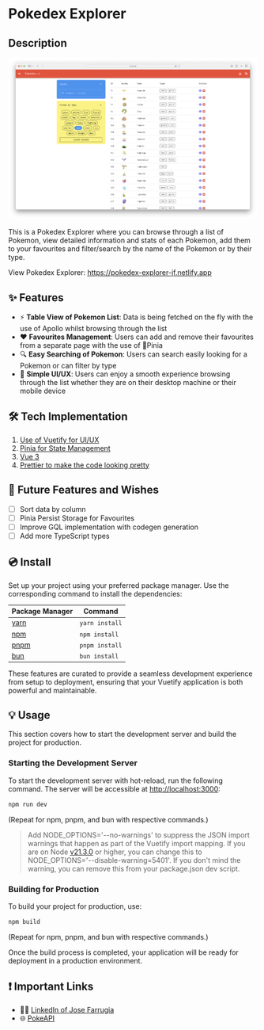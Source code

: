 # Pokedex Explorer

## Description

![pokedex-homepage.jpg](/docs/pokedex-homepage.png)

This is a Pokedex Explorer where you can browse through a list of Pokemon, view detailed information and stats of each
Pokemon, add them to your favourites and filter/search by the name of the Pokemon or by their type.

View Pokedex Explorer: https://pokedex-explorer-jf.netlify.app

## ✨ Features

- ⚡️ **Table View of Pokemon List**: Data is being fetched on the fly with the use of Apollo whilst browsing through the
  list
- ❤️ **Favourites Management**: Users can add and remove their favourites from a separate page with the use of 🍍Pinia
- 🔍 **Easy Searching of Pokemon**: Users can search easily looking for a Pokemon or can filter by type
- 🌟 **Simple UI/UX**: Users can enjoy a smooth experience browsing through the list whether they are on their desktop
  machine or their mobile device

## 🛠️ Tech Implementation

1. [Use of Vuetify for UI/UX](https://vuetifyjs.com/en/)
2. [Pinia for State Management](https://pinia.vuejs.org/)
3. [Vue 3](https://vuejs.org/)
4. [Prettier to make the code looking pretty](https://prettier.io/)

## 🔮 Future Features and Wishes

- [ ] Sort data by column
- [ ] Pinia Persist Storage for Favourites
- [ ] Improve GQL implementation with codegen generation
- [ ] Add more TypeScript types

## 💿 Install

Set up your project using your preferred package manager. Use the corresponding command to install the dependencies:

| Package Manager                                           | Command        |
|-----------------------------------------------------------|----------------|
| [yarn](https://yarnpkg.com/getting-started)               | `yarn install` |
| [npm](https://docs.npmjs.com/cli/v7/commands/npm-install) | `npm install`  |
| [pnpm](https://pnpm.io/installation)                      | `pnpm install` |
| [bun](https://bun.sh/#getting-started)                    | `bun install`  |

These features are curated to provide a seamless development experience from setup to deployment, ensuring that your
Vuetify application is both powerful and maintainable.

## 💡 Usage

This section covers how to start the development server and build the project for production.

### Starting the Development Server

To start the development server with hot-reload, run the following command. The server will be accessible
at [http://localhost:3000](http://localhost:3000):

```bash
npm run dev
```

(Repeat for npm, pnpm, and bun with respective commands.)

> Add NODE_OPTIONS='--no-warnings' to suppress the JSON import warnings that happen as part of the Vuetify import
> mapping. If you are on Node [v21.3.0](https://nodejs.org/en/blog/release/v21.3.0) or higher, you can change this to
> NODE_OPTIONS='--disable-warning=5401'. If you don't mind the warning, you can remove this from your package.json dev
> script.

### Building for Production

To build your project for production, use:

```bash
npm build
```

(Repeat for npm, pnpm, and bun with respective commands.)

Once the build process is completed, your application will be ready for deployment in a production environment.

## ❗️ Important Links

- 🙋🏻‍ [LinkedIn of Jose Farrugia](https://www.linkedin.com/josefarrugia)
- 🌐 [PokeAPI](https://pokeapi.co/docs/graphql)
